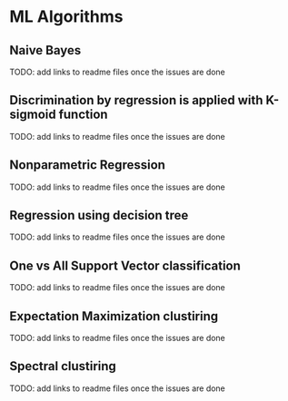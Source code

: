 # ML Algorithms


## Naive Bayes
TODO: add links to readme files once the issues are done
## Discrimination by regression is applied with K-sigmoid function
TODO: add links to readme files once the issues are done
## Nonparametric Regression
TODO: add links to readme files once the issues are done
## Regression using decision tree
TODO: add links to readme files once the issues are done
## One vs All Support Vector classification
TODO: add links to readme files once the issues are done
## Expectation Maximization clustiring
TODO: add links to readme files once the issues are done
## Spectral clustiring
TODO: add links to readme files once the issues are done
